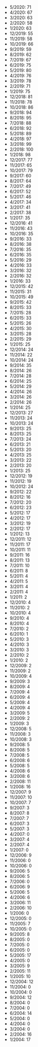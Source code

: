 *  5/2020: 71
*  4/2020: 67
*  3/2020: 63
*  2/2020: 58
*  1/2020: 63
*  12/2019: 55
*  11/2019: 58
*  10/2019: 66
*  9/2019: 59
*  8/2019: 62
*  7/2019: 67
*  6/2019: 75
*  5/2019: 80
*  4/2019: 76
*  3/2019: 78
*  2/2019: 71
*  1/2019: 75
*  12/2018: 81
*  11/2018: 78
*  10/2018: 86
*  9/2018: 94
*  8/2018: 95
*  7/2018: 88
*  6/2018: 92
*  5/2018: 89
*  4/2018: 97
*  3/2018: 99
*  2/2018: 100
*  1/2018: 98
*  12/2017: 77
*  11/2017: 65
*  10/2017: 79
*  9/2017: 60
*  8/2017: 64
*  7/2017: 49
*  6/2017: 52
*  5/2017: 46
*  4/2017: 34
*  3/2017: 41
*  2/2017: 38
*  1/2017: 35
*  12/2016: 41
*  11/2016: 43
*  10/2016: 35
*  9/2016: 33
*  8/2016: 38
*  7/2016: 35
*  6/2016: 35
*  5/2016: 29
*  4/2016: 33
*  3/2016: 32
*  2/2016: 32
*  1/2016: 33
*  12/2015: 42
*  11/2015: 31
*  10/2015: 49
*  9/2015: 42
*  8/2015: 33
*  7/2015: 28
*  6/2015: 33
*  5/2015: 26
*  4/2015: 30
*  3/2015: 28
*  2/2015: 29
*  1/2015: 25
*  12/2014: 24
*  11/2014: 22
*  10/2014: 24
*  9/2014: 35
*  8/2014: 26
*  7/2014: 28
*  6/2014: 25
*  5/2014: 29
*  4/2014: 26
*  3/2014: 26
*  2/2014: 26
*  1/2014: 25
*  12/2013: 27
*  11/2013: 24
*  10/2013: 24
*  9/2013: 25
*  8/2013: 25
*  7/2013: 24
*  6/2013: 21
*  5/2013: 20
*  4/2013: 25
*  3/2013: 22
*  2/2013: 20
*  1/2013: 25
*  12/2012: 19
*  11/2012: 19
*  10/2012: 24
*  9/2012: 22
*  8/2012: 16
*  7/2012: 20
*  6/2012: 23
*  5/2012: 17
*  4/2012: 17
*  3/2012: 19
*  2/2012: 17
*  1/2012: 13
*  12/2011: 12
*  11/2011: 17
*  10/2011: 11
*  9/2011: 16
*  8/2011: 13
*  7/2011: 10
*  6/2011: 8
*  5/2011: 4
*  4/2011: 5
*  3/2011: 4
*  2/2011: 4
*  1/2011: 2
*  12/2010: 4
*  11/2010: 2
*  10/2010: 4
*  9/2010: 4
*  8/2010: 4
*  7/2010: 2
*  6/2010: 1
*  5/2010: 3
*  4/2010: 3
*  3/2010: 3
*  2/2010: 2
*  1/2010: 2
*  12/2009: 2
*  11/2009: 2
*  10/2009: 4
*  9/2009: 3
*  8/2009: 4
*  7/2009: 4
*  6/2009: 4
*  5/2009: 4
*  4/2009: 4
*  3/2009: 5
*  2/2009: 2
*  1/2009: 3
*  12/2008: 5
*  11/2008: 3
*  10/2008: 3
*  9/2008: 5
*  8/2008: 5
*  7/2008: 5
*  6/2008: 6
*  5/2008: 5
*  4/2008: 6
*  3/2008: 6
*  2/2008: 11
*  1/2008: 16
*  12/2007: 9
*  11/2007: 10
*  10/2007: 7
*  9/2007: 3
*  8/2007: 8
*  7/2007: 7
*  6/2007: 3
*  5/2007: 3
*  4/2007: 0
*  3/2007: 4
*  2/2007: 4
*  1/2007: 0
*  12/2006: 9
*  11/2006: 0
*  10/2006: 0
*  9/2006: 5
*  8/2006: 5
*  7/2006: 0
*  6/2006: 9
*  5/2006: 5
*  4/2006: 6
*  3/2006: 11
*  2/2006: 10
*  1/2006: 0
*  12/2005: 0
*  11/2005: 7
*  10/2005: 0
*  9/2005: 8
*  8/2005: 0
*  7/2005: 0
*  6/2005: 0
*  5/2005: 17
*  4/2005: 0
*  3/2005: 9
*  2/2005: 11
*  1/2005: 10
*  12/2004: 12
*  11/2004: 0
*  10/2004: 0
*  9/2004: 12
*  8/2004: 0
*  7/2004: 0
*  6/2004: 14
*  5/2004: 0
*  4/2004: 0
*  3/2004: 0
*  2/2004: 16
*  1/2004: 17